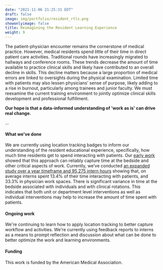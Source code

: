 ```yaml
---
date: "2021-11-06 21:25:31 EDT"
draft: false
image: img/portfolio/resident_rtls.png
showonlyimage: false
title: Reimagining the Resident Learning Experience
weight: 9
---
```


The patient-physician encounter remains the cornerstone of medical practice. However, medical residents spend little of their time in direct patient care activities. Traditional rounds have increasingly migrated to hallways and conference rooms. These trends decrease the amount of time available to practice clinical skills and likely have contributed to an overall decline in skills. This decline matters because a large proportion of medical errors are linked to oversights during the physical examination. Limited time with patients may also lessen physicians’ sense of purpose, likely adding to a rise in burnout, particularly among trainees and junior faculty. We must reexamine the current training environment to jointly optimize clinical skills development and professional fulfillment.

**Our hope is that a data-informed understanding of 'work as is' can drive real change.** 
<!--more-->

...

#### What we've done

We are currently using location tracking badges to inform our understanding of the resident educational experience, specifically, how much time residents get to spend interacting with patients. Our [early work](https://doi.org/10.4300/JGME-D-19-00026.1) showed that this approach can reliably capture time at the bedside and other critical aspects of work. Currently, we've conducted [an expanded study over a year timeframe and 95,275 intern hours](http://jamanetwork.com/article.aspx?doi=10.1001/jamanetworkopen.2022.15885) showing that, on average interns spent 13.4% of their time interacting with patients, and 33.3% in physician work spaces. There is significant variance in time at the bedside associated with individuals and with clinical rotations. This indicates that both unit or department level interventions as well as individual interventions may help to increase the amount of time spent with patients. 

#### Ongoing work

We're continuing to learn how to apply location tracking to better capture workflow and activities. We're currently using feedback reports to interns as a means to prompt reflection and discussion about what can be done to better optimize the work and learning environments. 

#### Funding
This work is funded by the American Medical Association.